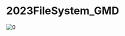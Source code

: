 # 2023FileSystem_GMD

![0](https://github.com/howdoujung/2023FileSystem_GMD/assets/122142488/f4a2fbee-bba8-4ab7-aa80-03e9cc965130)
